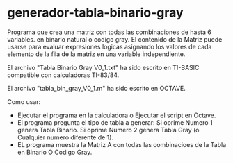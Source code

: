 # generador-tabla-binario-gray
Programa que crea una matriz con todas las combinaciones de hasta 6 variables. en binario natural o codigo gray.
El contenido de la Matriz puede usarse para evaluar expresiones logicas asignando los valores de cada elemento de la fila de la matriz en una variable independiente.

El archivo "Tabla Binario Gray V0_1.txt" ha sido escrito en TI-BASIC compatible con calculadoras TI-83/84.

El archivo "tabla_bin_gray_V0_1.m" ha sido escrito en OCTAVE.

Como usar: 
- Ejecutar el programa en la calculadora o Ejecutar el script en Octave.
- El programa pregunta el tipo de tabla a generar:
    Si oprime Numero 1 genera Tabla Binario.
    Si oprime Numero 2 genera Tabla Gray   (o Cualquier numero diferente de 1).
- EL programa muestra la Matriz A con todas las combinacioes de la Tabla en Binario O Codigo Gray.
